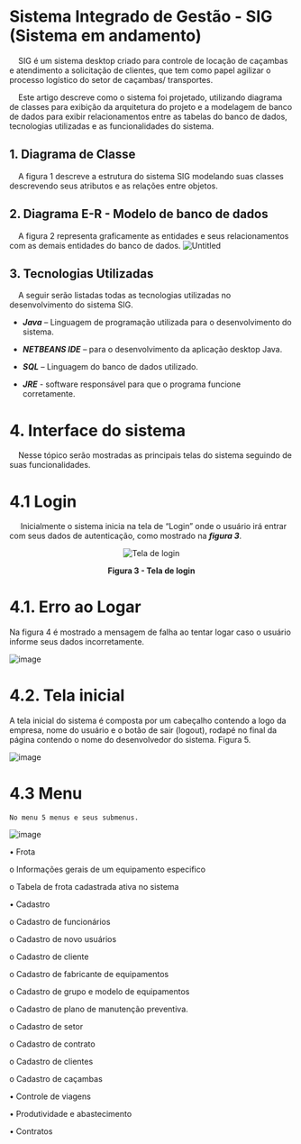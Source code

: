 # Sistema Integrado de Gestão - SIG (Sistema em andamento)
&nbsp;&nbsp;&nbsp;&nbsp;SIG é um sistema desktop criado para controle de locação de caçambas e atendimento a solicitação de clientes, que tem como papel agilizar o processo logístico do setor de caçambas/ transportes.

&nbsp;&nbsp;&nbsp;&nbsp;Este artigo descreve como o sistema foi projetado, utilizando diagrama de classes para exibição da arquitetura do projeto e a modelagem de banco de dados para exibir relacionamentos entre as tabelas do banco de dados, tecnologias utilizadas e as funcionalidades do sistema.

## 1. Diagrama de Classe
&nbsp;&nbsp;&nbsp;&nbsp;A figura 1 descreve a estrutura do sistema SIG modelando suas classes descrevendo seus atributos e as relações entre objetos.
## 2. Diagrama E-R - Modelo de banco de dados
&nbsp;&nbsp;&nbsp;&nbsp;A figura 2 representa graficamente as entidades e seus relacionamentos com as demais entidades do banco de dados.
![Untitled](https://github.com/user-attachments/assets/f4a787bd-2fc9-45e8-b5dd-e5ec001e1a55)

## 3. Tecnologias Utilizadas
&nbsp;&nbsp;&nbsp;&nbsp;A seguir serão listadas todas as tecnologias utilizadas no desenvolvimento do sistema SIG.

- ***Java*** – Linguagem de programação utilizada para o desenvolvimento do sistema.

- ***NETBEANS IDE*** – para o desenvolvimento da aplicação desktop Java.

- ***SQL*** – Linguagem do banco de dados utilizado.

- ***JRE*** - software responsável para que o programa funcione corretamente.

# 4. Interface do sistema
&nbsp;&nbsp;&nbsp;&nbsp;Nesse tópico serão mostradas as principais telas do sistema seguindo de suas funcionalidades.

# 4.1 Login
&nbsp;&nbsp;&nbsp;&nbsp; Inicialmente o sistema inicia na tela de “Login” onde o usuário irá entrar com seus dados de autenticação, como mostrado na ***figura 3***.
<p align="center"> 
<img src="https://user-images.githubusercontent.com/80860518/220368972-4609c122-41b8-42a4-84f7-44b353032d59.png" alt="Tela de login" title="Clique para ampliar" align="center">
    </p>
<p align="center"> 
    <b> Figura 3 - Tela de login</b> 
  </p> 
</img>


# 4.1. Erro ao Logar
Na figura 4 é mostrado a mensagem de falha ao tentar logar caso o usuário informe seus dados incorretamente.

![image](https://user-images.githubusercontent.com/80860518/220369166-d31df415-90dc-41e0-9e63-c0c55910f227.png)


# 4.2. Tela inicial
A tela inicial do sistema é composta por um cabeçalho contendo a logo da empresa, nome do usuário e o botão de sair (logout), rodapé no final da página contendo o nome do desenvolvedor do sistema. Figura 5.

![image](https://user-images.githubusercontent.com/80860518/220371646-cdd68bd1-eff3-4cde-a235-e170c97dce4f.png)


# 4.3 Menu 
    No menu 5 menus e seus submenus.
    
  ![image](https://user-images.githubusercontent.com/80860518/220372501-cff51270-cd37-4d9e-b363-1469de267ae2.png)
  
•	Frota

  o	Informações gerais de um equipamento especifico

  o	Tabela de frota cadastrada ativa no sistema

•	Cadastro

  o	Cadastro de funcionários

  o	Cadastro de novo usuários

  o	Cadastro de cliente

  o	Cadastro de fabricante de equipamentos

  o	Cadastro de grupo e modelo de equipamentos

  o	Cadastro de plano de manutenção preventiva.

  o	Cadastro de setor

  o	Cadastro de contrato

  o	Cadastro de clientes

  o	Cadastro de caçambas

•	Controle de viagens

•	Produtividade e abastecimento

•	Contratos



